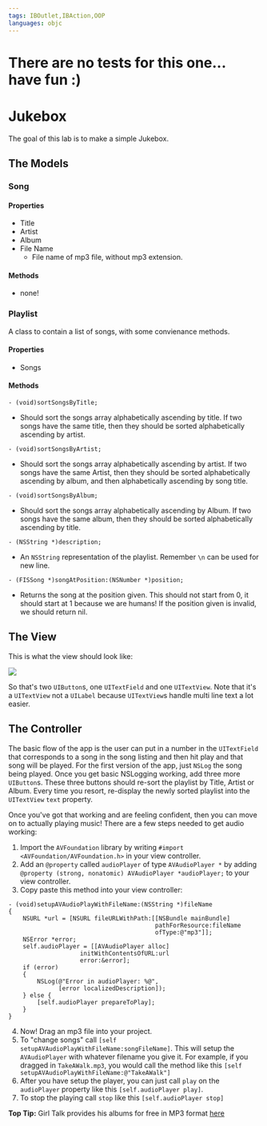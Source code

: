 ```yaml
---
tags: IBOutlet,IBAction,OOP
languages: objc
---
```

# There are no tests for this one... have fun :)

# Jukebox

The goal of this lab is to make a simple Jukebox.

## The Models

### Song

#### Properties

  * Title
  * Artist
  * Album
  * File Name
    * File name of mp3 file, without mp3 extension.

#### Methods

  * none!

### Playlist

A class to contain a list of songs, with some convienance methods.

#### Properties

  * Songs

#### Methods

```
- (void)sortSongsByTitle;
```
  
  * Should sort the songs array alphabetically ascending by title. If two songs have the same title, then they should be sorted alphabetically ascending by artist.

```
- (void)sortSongsByArtist;
```
    
  * Should sort the songs array alphabetically ascending by artist. If two songs have the same Artist, then they should be sorted alphabetically ascending by album, and then alphabetically ascending by song title.

```
- (void)sortSongsByAlbum;
```
    
  * Should sort the songs array alphabetically ascending by Album. If two songs have the same album, then they should be sorted alphabetically ascending by title.

```
- (NSString *)description;
```
   
  * An `NSString` representation of the playlist. Remember `\n` can be used for new line.

```
- (FISSong *)songAtPosition:(NSNumber *)position;
```
    
  * Returns the song at the position given. This should not start from 0, it should start at 1 because we are humans! If the position given is invalid, we should return nil.

## The View

This is what the view should look like:

![](screenshot.png?raw=true)

So that's two `UIButton`s, one `UITextField` and one `UITextView`. Note that it's a `UITextView` not a `UILabel` because `UITextView`s handle multi line text a lot easier.

## The Controller

The basic flow of the app is the user can put in a number in the `UITextField` that corresponds to a song in the song listing and then hit play and that song will be played. For the first version of the app, just `NSLog` the song being played. Once you get basic NSLogging working, add three more `UIButton`s. These three buttons should re-sort the playlist by Title, Artist or Album. Every time you resort, re-display the newly sorted playlist into the `UITextView` `text` property. 

Once you've got that working and are feeling confident, then you can move on to actually playing music! There are a few steps needed to get audio working:

  1. Import the `AVFoundation` library by writing `#import <AVFoundation/AVFoundation.h>` in your view controller.
  2. Add an `@property` called `audioPlayer` of type `AVAudioPlayer *` by adding `@property (strong, nonatomic) AVAudioPlayer *audioPlayer;` to your view controller.
  3. Copy paste this method into your view controller:

  ```objc
  - (void)setupAVAudioPlayWithFileName:(NSString *)fileName
  {
      NSURL *url = [NSURL fileURLWithPath:[[NSBundle mainBundle]
                                           pathForResource:fileName
                                           ofType:@"mp3"]];
      NSError *error;
      self.audioPlayer = [[AVAudioPlayer alloc]
                      initWithContentsOfURL:url
                      error:&error];
      if (error)
      {
          NSLog(@"Error in audioPlayer: %@",
                [error localizedDescription]);
      } else {
          [self.audioPlayer prepareToPlay];
      }
  }
  ```
  4. Now! Drag an mp3 file into your project.
  5. To "change songs" call `[self setupAVAudioPlayWithFileName:songFileName]`. This will setup the `AVAudioPlayer` with whatever filename you give it. For example, if you dragged in `TakeAWalk.mp3`, you would call the method like this `[self setupAVAudioPlayWithFileName:@"TakeAWalk"]`
  6. After you have setup the player, you can just call `play` on the `audioPlayer` property like this `[self.audioPlayer play]`.
  7. To stop the playing call `stop` like this `[self.audioPlayer stop]`

**Top Tip:** Girl Talk provides his albums for free in MP3 format [here](http://illegal-art.net/girltalk/shop/index.html)

